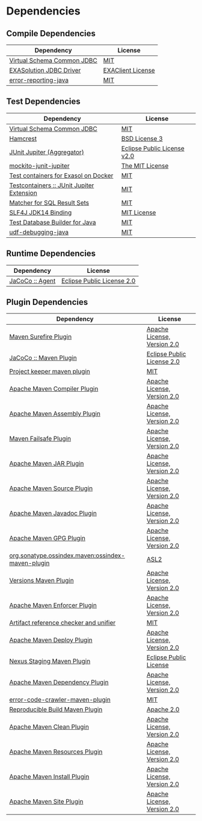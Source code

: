 <!-- @formatter:off -->
# Dependencies

## Compile Dependencies

| Dependency                      | License                |
| ------------------------------- | ---------------------- |
| [Virtual Schema Common JDBC][0] | [MIT][1]               |
| [EXASolution JDBC Driver][2]    | [EXAClient License][3] |
| [error-reporting-java][4]       | [MIT][1]               |

## Test Dependencies

| Dependency                                      | License                           |
| ----------------------------------------------- | --------------------------------- |
| [Virtual Schema Common JDBC][0]                 | [MIT][1]                          |
| [Hamcrest][8]                                   | [BSD License 3][9]                |
| [JUnit Jupiter (Aggregator)][10]                | [Eclipse Public License v2.0][11] |
| [mockito-junit-jupiter][12]                     | [The MIT License][13]             |
| [Test containers for Exasol on Docker][14]      | [MIT][1]                          |
| [Testcontainers :: JUnit Jupiter Extension][16] | [MIT][17]                         |
| [Matcher for SQL Result Sets][18]               | [MIT][1]                          |
| [SLF4J JDK14 Binding][20]                       | [MIT License][21]                 |
| [Test Database Builder for Java][22]            | [MIT][1]                          |
| [udf-debugging-java][24]                        | [MIT][1]                          |

## Runtime Dependencies

| Dependency            | License                          |
| --------------------- | -------------------------------- |
| [JaCoCo :: Agent][26] | [Eclipse Public License 2.0][27] |

## Plugin Dependencies

| Dependency                                              | License                           |
| ------------------------------------------------------- | --------------------------------- |
| [Maven Surefire Plugin][28]                             | [Apache License, Version 2.0][29] |
| [JaCoCo :: Maven Plugin][30]                            | [Eclipse Public License 2.0][27]  |
| [Project keeper maven plugin][32]                       | [MIT][1]                          |
| [Apache Maven Compiler Plugin][34]                      | [Apache License, Version 2.0][29] |
| [Apache Maven Assembly Plugin][36]                      | [Apache License, Version 2.0][29] |
| [Maven Failsafe Plugin][38]                             | [Apache License, Version 2.0][29] |
| [Apache Maven JAR Plugin][40]                           | [Apache License, Version 2.0][29] |
| [Apache Maven Source Plugin][42]                        | [Apache License, Version 2.0][29] |
| [Apache Maven Javadoc Plugin][44]                       | [Apache License, Version 2.0][29] |
| [Apache Maven GPG Plugin][46]                           | [Apache License, Version 2.0][29] |
| [org.sonatype.ossindex.maven:ossindex-maven-plugin][48] | [ASL2][49]                        |
| [Versions Maven Plugin][50]                             | [Apache License, Version 2.0][29] |
| [Apache Maven Enforcer Plugin][52]                      | [Apache License, Version 2.0][29] |
| [Artifact reference checker and unifier][54]            | [MIT][1]                          |
| [Apache Maven Deploy Plugin][56]                        | [Apache License, Version 2.0][29] |
| [Nexus Staging Maven Plugin][58]                        | [Eclipse Public License][59]      |
| [Apache Maven Dependency Plugin][60]                    | [Apache License, Version 2.0][29] |
| [error-code-crawler-maven-plugin][62]                   | [MIT][1]                          |
| [Reproducible Build Maven Plugin][64]                   | [Apache 2.0][49]                  |
| [Apache Maven Clean Plugin][66]                         | [Apache License, Version 2.0][29] |
| [Apache Maven Resources Plugin][68]                     | [Apache License, Version 2.0][29] |
| [Apache Maven Install Plugin][70]                       | [Apache License, Version 2.0][29] |
| [Apache Maven Site Plugin][72]                          | [Apache License, Version 2.0][29] |

[26]: https://www.eclemma.org/jacoco/index.html
[32]: https://github.com/exasol/project-keeper-maven-plugin
[3]: LICENSE-exasol-jdbc.txt
[4]: https://github.com/exasol/error-reporting-java
[49]: http://www.apache.org/licenses/LICENSE-2.0.txt
[28]: https://maven.apache.org/surefire/maven-surefire-plugin/
[58]: http://www.sonatype.com/public-parent/nexus-maven-plugins/nexus-staging/nexus-staging-maven-plugin/
[1]: https://opensource.org/licenses/MIT
[12]: https://github.com/mockito/mockito
[38]: https://maven.apache.org/surefire/maven-failsafe-plugin/
[22]: https://github.com/exasol/test-db-builder-java
[50]: http://www.mojohaus.org/versions-maven-plugin/
[9]: http://opensource.org/licenses/BSD-3-Clause
[34]: https://maven.apache.org/plugins/maven-compiler-plugin/
[17]: http://opensource.org/licenses/MIT
[68]: https://maven.apache.org/plugins/maven-resources-plugin/
[0]: https://github.com/exasol/virtual-schema-common-jdbc
[66]: https://maven.apache.org/plugins/maven-clean-plugin/
[27]: https://www.eclipse.org/legal/epl-2.0/
[56]: https://maven.apache.org/plugins/maven-deploy-plugin/
[59]: http://www.eclipse.org/legal/epl-v10.html
[14]: https://github.com/exasol/exasol-testcontainers
[30]: https://www.jacoco.org/jacoco/trunk/doc/maven.html
[13]: https://github.com/mockito/mockito/blob/main/LICENSE
[18]: https://github.com/exasol/hamcrest-resultset-matcher
[60]: https://maven.apache.org/plugins/maven-dependency-plugin/
[64]: http://zlika.github.io/reproducible-build-maven-plugin
[72]: https://maven.apache.org/plugins/maven-site-plugin/
[21]: http://www.opensource.org/licenses/mit-license.php
[29]: https://www.apache.org/licenses/LICENSE-2.0.txt
[52]: https://maven.apache.org/enforcer/maven-enforcer-plugin/
[2]: http://www.exasol.com
[11]: https://www.eclipse.org/legal/epl-v20.html
[70]: https://maven.apache.org/plugins/maven-install-plugin/
[10]: https://junit.org/junit5/
[48]: https://sonatype.github.io/ossindex-maven/maven-plugin/
[46]: https://maven.apache.org/plugins/maven-gpg-plugin/
[16]: https://testcontainers.org
[24]: https://github.com/exasol/udf-debugging-java
[42]: https://maven.apache.org/plugins/maven-source-plugin/
[8]: http://hamcrest.org/JavaHamcrest/
[20]: http://www.slf4j.org
[44]: https://maven.apache.org/plugins/maven-javadoc-plugin/
[54]: https://github.com/exasol/artifact-reference-checker-maven-plugin
[62]: https://github.com/exasol/error-code-crawler-maven-plugin
[40]: https://maven.apache.org/plugins/maven-jar-plugin/
[36]: https://maven.apache.org/plugins/maven-assembly-plugin/
